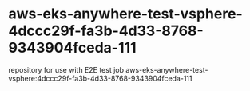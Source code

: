 # aws-eks-anywhere-test-vsphere-4dccc29f-fa3b-4d33-8768-9343904fceda-111
repository for use with E2E test job aws-eks-anywhere-test-vsphere:4dccc29f-fa3b-4d33-8768-9343904fceda-111
